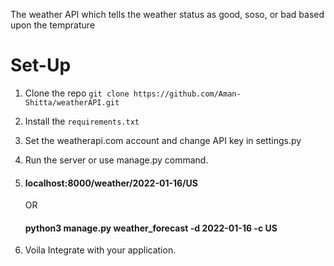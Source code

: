 The weather API which tells the weather status as good, soso, or bad based upon the temprature

# Set-Up
1. Clone the repo `git clone https://github.com/Aman-Shitta/weatherAPI.git`
2. Install the `requirements.txt`
3. Set the weatherapi.com account and change API key in settings.py
4. Run the server or use manage.py command.
5. 
   #### localhost:8000/weather/2022-01-16/US
   OR
   #### python3 manage.py weather_forecast -d 2022-01-16 -c US

5. Voila Integrate with your application. 
